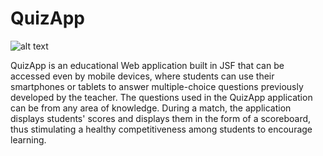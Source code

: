 QuizApp
=======

![alt text](https://i.imgur.com/ZoKUw0H.png "QuizApp Screenshot")

QuizApp is an educational Web application built in JSF that can be accessed even by mobile devices, where students can use their smartphones or tablets to answer multiple-choice questions previously developed by the teacher. The questions used in the QuizApp application can be from any area of knowledge. During a match, the application displays students' scores and displays them in the form of a scoreboard, thus stimulating a healthy competitiveness among students to encourage learning.